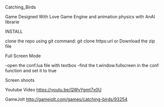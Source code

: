 Catching_Birds

Game Designed With  Love Game Engine and animation physics with AnAl librarie  
 

INSTALL 

clone the repo using git command: git clone https:url 
or Download the zip file 

Full Screen Mode

-open the conf.lua file with textbox 
-find the t.window.fullscreen in the conf function and set it to true  

Screen shoots 
 

 





Youtube Video
https://youtu.be/QWvYgmt7x0U   

GameJolt 
http://gamejolt.com/games/catching-birds/93254 
